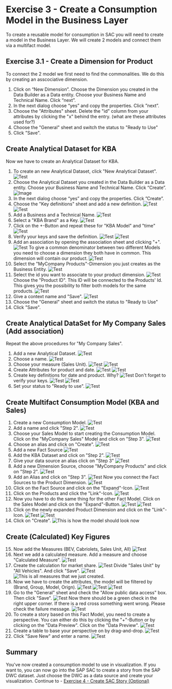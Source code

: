 # Exercise 3 - Create a Consumption Model in the Business Layer 
To create a reusable model for consumption in SAC you will need to create a model in the Business Layer. We will create 2 models and connect them via a multifact model.
## Exercise 3.1 - Create a Dimension for Product
To connect the 2 model we first need to find the commonalities. We do this by creating an asscociative dimension.
1. Click on “New Dimension”. Choose the Dimension you created in the Data Builder as a Data entity. Choose your Business Name and Technical Name. Click “next”.
2. In the next dialog choose “yes” and copy the properties. Click ”next”.
3. Choose the "Attributes" sheet. Delete the "id" column from your attributes by clicking the "x" behind the entry.  (what are these attributes used for?)
4. Choose the "General" sheet and switch the status to "Ready to Use"
5. Click "Save".
## Create Analytical Dataset for KBA
Now we have to create an Analytical Dataset for KBA.
1. To create an new Analytical Dataset, click "New Analytical Dataset". <br> ![Test](/exercises/ex4/images/9.png)
2. Choose the Analytical Dataset you created in the Data Builder as a Data entity. Choose your Business Name and Technical Name. Click “Create”. ![Image](/exercises/ex4/images/10a.png 'Test')
3. In the next dialog choose “yes” and copy the properties. Click ”Create”.
4. Choose the "Key definitions" sheet and add a new definition.
![Test](/exercises/ex4/images/11.png)
![Test](/exercises/ex4/images/12.png)
5. Add a Business and a Technical Name. ![Test](/exercises/ex4/images/13.png)
6. Select a "KBA Brand" as a Key. ![Test](/exercises/ex0/images/14.png)
7. Click on the +-Button and repeat these for "KBA Model" and "time" ![Test](/exercises/ex0/images/14a.png)
8. Verify your keys and save the definition. ![Test](/exercises/ex4/images/14b.png)
![Test](/exercises/ex4/images/14c.png)
9. Add an association by opening the association sheet and clicking "+".
![Test](/exercises/ex4/images/15a.png)
To give a common denominator between two different Models you need to choose a dimension they both have in common. This dimension will contain our product.
![Test](/exercises/ex4/images/15b.png)
10. Select the "MyCompany Products"-Dimension you just creates as the Business Entity. ![Test](/exercises/ex4/images/16a.png)
11. Select the id you want to associate to your product dimension.
![Test](/exercises/ex4/images/17a.png) Choose the "Product ID". This ID will be connected to the Products' Id. This gives you the possibility to filter both models for the same products.
![Test](/exercises/ex4/images/18.png)
12. Give a context name and "Save".
![Test](/exercises/ex4/images/19.png)
13. Choose the "General" sheet and switch the status to "Ready to Use"
14. Click "Save".
## Create Analytical DataSet for My Company Sales (Add association)
Repeat the above procedures for "My Company Sales".
1. Add a new Analytical Dataset.
![Test](/exercises/ex4/images/9.png)
2. Choose a name.
![Test](/exercises/ex4/images/20.png)
3. Choose your measure (Sales Unit).
![Test](/exercises/ex4/images/21.png)
![Test](/exercises/ex4/images/22.png)
4. Create Attributes for product and date.
![Test](/exercises/ex4/images/23.png)
![Test](/exercises/ex4/images/24.png)
5. Create key definitions for date and product.
Why?
![Test](/exercises/ex4/images/25.png)
Don't forget to verify your keys.
![Test](/exercises/ex4/images/26.png)
![Test](/exercises/ex4/images/27.png)
6. Set your status to "Ready to use".
![Test](/exercises/ex4/images/28.png)

## Create Multifact Consumption Model (KBA and Sales)

1. Create a new Consumption Model.
![Test](/exercises/ex4/images/29.png)
2. Add a name and click "Step 2".
![Test](/exercises/ex4/images/30.png)
3. Choose your Sales Model to start creating the Consumption Model. Click on the "MyCompany Sales" Model and click on "Step 3".
![Test](/exercises/ex4/images/31.png)
4. Choose an alias and click on "Create".
![Test](/exercises/ex4/images/32.png)
5. Add a new Fact Source
![Test](/exercises/ex4/images/33a.png)
6. Add the KBA Dataset and click on "Step 2".
![Test](/exercises/ex4/images/34.png)
7. Give your data source an alias click on "Step 3"
![Test](/exercises/ex4/images/35.png)
8. Add a new Dimension Source, choose "MyCompany Products" and click on "Step 2".
![Test](/exercises/ex4/images/38.png)
9. Add an Alias and click on "Step 3".
![Test](/exercises/ex4/images/39.png)
Now you connect the Fact Sources to the Product Dimension.
![Test](/exercises/ex4/images/40.png)
10. Click on the Fact Source and click on the "Expand"-Icon.
![Test](/exercises/ex4/images/41.png)
11. Click on the Products and click the "Link"-Icon.
![Test](/exercises/ex4/images/42.png)
12. Now you have to do the same thing for the other Fact Model.
Click on the Sales Model and click on the "Expand"-Button.
![Test](/exercises/ex4/images/43.png)
![Test](/exercises/ex4/images/44.png)
13. Click on the newly expanded Product Dimension and click on the "Link"-Icon.
![Test](/exercises/ex4/images/45.png)
![Test](/exercises/ex4/images/46.png)
14. Click on "Create".
![This is how the model should look now](/exercises/ex4/images/48.png)
## Create (Calculated) Key Figures 
15. Now add the Measures (BEV, Cabriolets, Sales Unit, All)
![Test](/exercises/ex4/images/49a.png)
16. Next we add a calculated measure. Add a measure and choose "Calculated Measure". 
![Test](/exercises/ex4/images/50.png)
17. Create the calculation for market share.
![Test](/exercises/ex4/images/51.png)
Divide "Sales Unit" by "All Vehicles". And click "Save".
![Test](/exercises/ex4/images/52.png)
![This is all measures that we just created.](/exercises/ex4/images/52.png)
18. Now we have to create the attributes, the model will be filtered by (Brand, Group, Model, Orign). 
![Test](/exercises/ex4/images/53.png)
![Test](/exercises/ex4/images/54.png)
![Test](/exercises/ex4/images/55.png)
19. Go to the "General" sheet and check the "Allow public data access" box. Then click "Save". 
![Test](/exercises/ex4/images/56.png)
Now there should be a green check in the right upper corner. If there is a red cross something went wrong. Please check the failure message.
![Test](/exercises/ex4/images/57.png)
20. To create a story based on this Fact Model, you need to create a perspective. You can either do this by clicking the "+"-Button or by clicking on the "Data Preview". Click on the "Data Preview".
![Test](/exercises/ex4/images/58.png)
21. Create a table to base your perspective on by drag-and-drop. 
![Test](/exercises/ex4/images/59.png) 
22. Click "Save New" and enter a name.
![Test](/exercises/ex4/images/60.png)

## Summary

You've now created a consumption model to use in visualization.
If you want to, you can now go into the SAP SAC to create a story from the SAP DWC dataset. Just choose the DWC as a data source and create your visualization.
Continue to - [Exercise 4 - Create SAC Story (Optional)](../ex5/README.md)
